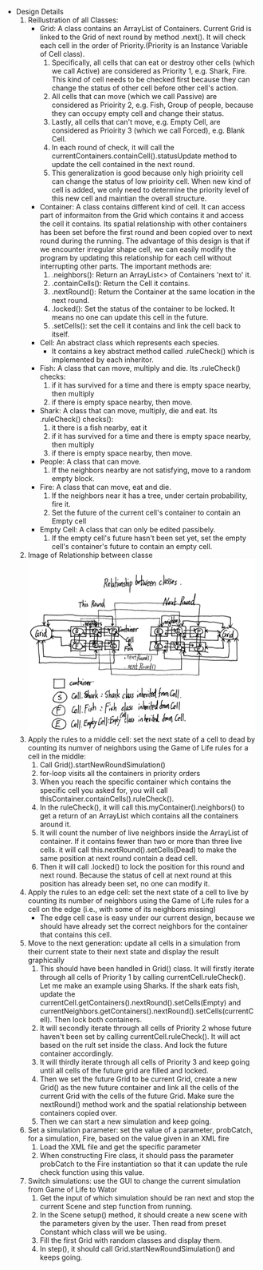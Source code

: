 - Design Details
	1. Reillustration of all Classes:
		- Grid: A class contains an ArrayList of Containers. Current Grid is linked to the Grid of next round by method .next(). It will check each cell in the order of Priority.(Priority is an Instance Variable of Cell class). 
			1. Specifically, all cells that can eat or destroy other cells (which we call Active) are considered as Priority 1, e.g. Shark, Fire. This kind of cell needs to be checked first because they can change the status of other cell before other cell's action.	
			2. All cells that can move (which we call Passive) are considered as Prioirity 2, e.g. Fish, Group of people, because they can occupy empty cell and change their status. 
			3. Lastly, all cells that can't move, e.g. Empty Cell, are considered as Prioirity 3 (which we call Forced), e.g. Blank Cell.
			4. In each round of check, it will call the currentContainers.containCell().statusUpdate method to update the cell contained in the next round.
			5. This generalization is good because only high prioirity cell can change the status of low prioirity cell. When new kind of cell is added, we only need to determine the priority level of this new cell and maintian the overall structure.
		- Container: A class contains different kind of cell. It can access part of informaiton from the Grid which contains it and access the cell it contains. Its spatial relationship with other containers has been set before the first round and been copied over to next round during the running. The advantage of this design is that if we encounter irregular shape cell, we can easily modify the program by updating this relationship for each cell without interrupting other parts. The important methods are:
			1. .neighbors(): Return an ArrayList<> of Containers 'next to' it.
			2. .containCells(): Return the Cell it contains.
			3. .nextRound(): Return the Container at the same location in the next round.
			4. .locked(): Set the status of the container to be locked. It means no one can update this cell in the future.
			5. .setCells(): set the cell it contains and link the cell back to itself.
		- Cell: An abstract class which represents each species.
			- It contains a key abstract method called .ruleCheck() which is implemented by each inheritor. 
		- Fish: A class that can move, multiply and die.
			Its .ruleCheck() checks: 
			1. if it has survived for a time and there is empty space nearby, then multiply 
			2. if there is empty space nearby, then move.
		- Shark: A class that can move, multiply, die and eat.
			Its .ruleCheck() checks():
			1. it there is a fish nearby, eat it 
			2. if it has survived for a time and there is empty space nearby, then multiply 
			3. if there is empty space nearby, then move.
		- People: A class that can move.
			1. If the neighbors nearby are not satisfying, move to a random empty block.
		- Fire: A class that can move, eat and die.
			1. If the neighbors near it has a tree, under certain probability, fire it. 
			2. Set the future of the current cell's container to contain an Empty cell
		- Empty Cell: A class that can only be edited passibely.
			1. If the empty cell's future hasn't been set yet, set the empty cell's container's future to contain an empty cell.
	2. Image of Relationship between classe
		![Relationship between classes](/relationship.png)
	2. Apply the rules to a middle cell: set the next state of a cell to dead by counting its numver of neighbors using the Game of Life rules for a cell in the middle:
		1. Call Grid().startNewRoundSimulation()
		2. for-loop visits all the containers in priority orders
		3. When you reach the specific container which contains the specific cell you asked for, you will call thisContainer.containCells().ruleCheck().
		4. In the ruleCheck(), it will call this.myContainer().neighbors() to get a return of an ArrayList<Containers> which contains all the containers around it.
		5. It will count the number of live neighbors inside the ArrayList of container. If it contains fewer than two or more than three live cells. it will call this.nextRound().setCells(Dead) to make the same position at next round contain a dead cell.
		6. Then it will call .locked() to lock the position for this round and next round. Because the status of cell at next round at this position has already been set, no one can modify it.  
	3. Apply the rules to an edge cell: set the next state of a cell to live by counting its number of neighbors using the Game of Life rules for a cell on the edge (i.e., with some of its neighbors missing)
		- The edge cell case is easy under our current design, because we should have already set the correct neighbors for the container that contains this cell. 
	4. Move to the next generation: update all cells in a simulation from their current state to their next state and display the result graphically
		1. This should have been handled in Grid() class. It will firstly iterate through all cells of Priority 1 by calling currentCell.ruleCheck(). Let me make an example using Sharks. If the shark eats fish, update the currentCell.getContainers().nextRound().setCells(Empty) and currentNeighbors.getContainers().nextRound().setCells(currentCell). Then lock both containers.
		2. It will secondly iterate through all cells of Priority 2 whose future haven't been set by calling currentCell.ruleCheck(). It will act based on the rult set inside the class. And lock the future container accordingly.
		3. It will thirdly iterate through all cells of Priority 3 and keep going until all cells of the future grid are filled and locked.
		4. Then we set the future Grid to be current Grid, create a new Grid() as the new future container and link all the cells of the current Grid with the cells of the future Grid. Make sure the nextRound() method work and the spatial relationship between containers copied over. 
		5. Then we can start a new simulation and keep going.
	5. Set a simulation parameter: set the value of a parameter, probCatch, for a simulation, Fire, based on the value given in an XML fire
		1. Load the XML file and get the specific parameter
		2. When constructing Fire class, it should pass the parameter probCatch to the Fire instantiation so that it can update the rule check function using this value.
	6. Switch simulations: use the GUI to change the current simulation from Game of Life to Wator
		1. Get the input of which simulation should be ran next and stop the current Scene and step function from running.
		2. In the Scene setup() method, it should create a new scene with the parameters given by the user. Then read from preset Constant which class will we be using. 
		3. Fill the first Grid with random classes and display them. 
		4. In step(), it should call Grid.startNewRoundSimulation() and keeps going.